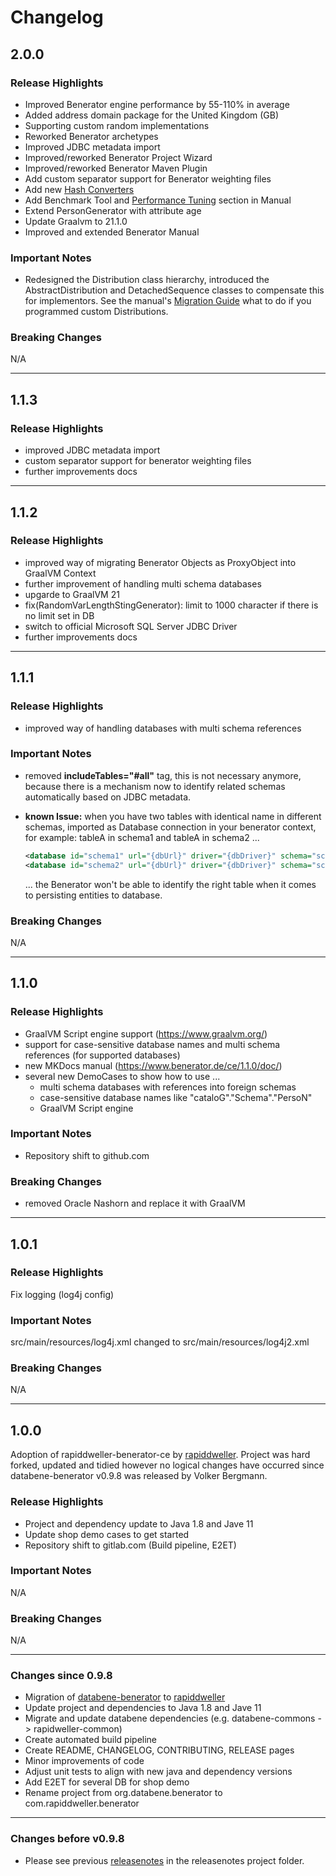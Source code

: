 # Changelog

<!--lint disable no-duplicate-headings-->

## 2.0.0

### Release Highlights

- Improved Benerator engine performance by 55-110% in average
- Added address domain package for the United Kingdom (GB)
- Supporting custom random implementations
- Reworked Benerator archetypes
- Improved JDBC metadata import
- Improved/reworked Benerator Project Wizard
- Improved/reworked Benerator Maven Plugin
- Add custom separator support for Benerator weighting files
- Add new [Hash Converters](/doc/component_reference.md#rapiddweller-converters)
- Add Benchmark Tool and [Performance Tuning](/doc/performance_tuning.md) section in Manual
- Extend PersonGenerator with attribute age 
- Update Graalvm to 21.1.0
- Improved and extended Benerator Manual

### Important Notes

- Redesigned the Distribution class hierarchy, introduced the AbstractDistribution
  and DetachedSequence classes to compensate this for implementors. See the manual's
  [Migration Guide](/doc/migrating_benerator_projects.md#migration-from-11x-to-120) what to do if you programmed custom Distributions.


### Breaking Changes

N/A

---

## 1.1.3

### Release Highlights

- improved JDBC metadata import
- custom separator support for benerator weighting files
- further improvements docs

---

## 1.1.2

### Release Highlights

- improved way of migrating Benerator Objects as ProxyObject into GraalVM Context
- further improvement of handling multi schema databases
- upgarde to GraalVM 21
- fix(RandomVarLengthStingGenerator): limit to 1000 character if there is no limit set in DB
- switch to official Microsoft SQL Server JDBC Driver
- further improvements docs

---

## 1.1.1

### Release Highlights

- improved way of handling databases with multi schema references

### Important Notes

- removed __includeTables="#all"__ tag, this is not necessary anymore, because there is a mechanism now to identify
  related schemas automatically based on JDBC metadata.

- **known Issue:** when you have two tables with identical name in different schemas, imported as Database connection in
  your benerator context, for example: tableA in schema1 and tableA in schema2 ...
  ```xml
  <database id="schema1" url="{dbUrl}" driver="{dbDriver}" schema="schema1" user="{dbUser}" password="{dbPassword}" />
  <database id="schema2" url="{dbUrl}" driver="{dbDriver}" schema="schema2" user="{dbUser}" password="{dbPassword}" />
  ```  
  ... the Benerator won't be able to identify the right table when it comes to persisting entities to database.

### Breaking Changes

N/A

---

## 1.1.0

### Release Highlights

- GraalVM Script engine support (https://www.graalvm.org/)
- support for case-sensitive database names and multi schema references (for supported databases)
- new MKDocs manual (https://www.benerator.de/ce/1.1.0/doc/)
- several new DemoCases to show how to use ...
  - multi schema databases with references into foreign schemas
  - case-sensitive database names like "cataloG"."Schema"."PersoN"
  - GraalVM Script engine

### Important Notes

- Repository shift to github.com

### Breaking Changes

- removed Oracle Nashorn and replace it with GraalVM

---

## 1.0.1

### Release Highlights

Fix logging (log4j config)

### Important Notes

src/main/resources/log4j.xml changed to src/main/resources/log4j2.xml

### Breaking Changes

N/A

---

## 1.0.0

Adoption of rapiddweller-benerator-ce by [rapiddweller](https://rapiddweller.com). Project was hard forked, updated and
tidied however no logical changes have occurred since databene-benerator v0.9.8 was released by Volker Bergmann.

### Release Highlights

- Project and dependency update to Java 1.8 and Jave 11
- Update shop demo cases to get started
- Repository shift to gitlab.com (Build pipeline, E2ET)

### Important Notes

N/A

### Breaking Changes

N/A

---

### Changes since 0.9.8

- Migration of [databene-benerator](https://sourceforge.net/projects/benerator/)
  to [rapiddweller](https://rapiddweller.com)
- Update project and dependencies to Java 1.8 and Jave 11
- Migrate and update databene dependencies (e.g. databene-commons -> rapidweller-common)
- Create automated build pipeline
- Create README, CHANGELOG, CONTRIBUTING, RELEASE pages
- Minor improvements of code
- Adjust unit tests to align with new java and dependency versions
- Add E2ET for several DB for shop demo
- Rename project from org.databene.benerator to com.rapiddweller.benerator

---

### Changes before v0.9.8

- Please see previous [releasenotes](/releasenotes) in the releasenotes project folder.
